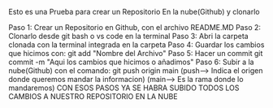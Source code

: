 Esto es una Prueba para crear un Repositorio En la nube(Github) y clonarlo

Paso 1: Crear un Repositorio en Github, con el archivo README.MD
Paso 2: Clonarlo desde git bash o vs code en la terminal
Paso 3: Abri la carpeta clonada con la terminal integrada en la carpeta
Paso 4: Guardar los cambios que hicimos con:
        git add "Nombre del Archivo"
Paso 5: Hacer un commit
        git commit -m "Aqui los cambios que hicimos o añadimos"
Paso 6: Subir a la nube(Github) con el comando:
        git push origin main
            (push--> Indica el origen donde
            queremos mandar la informacion)
            (main--> Es la rama donde lo mandaremos)
CON ESOS PASOS YA SE HABRA SUBIDO TODOS LOS CAMBIOS A NUESTRO REPOSITORIO EN LA NUBE